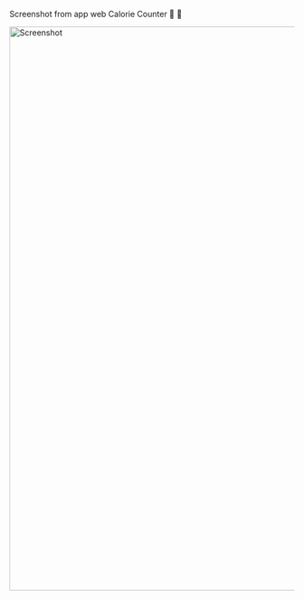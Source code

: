 Screenshot from app web Calorie Counter 🌭 💪

<img width="997" alt="Screenshot" src="https://github.com/user-attachments/assets/87afeb20-5c34-4eb2-bba7-11532e4a5819">
